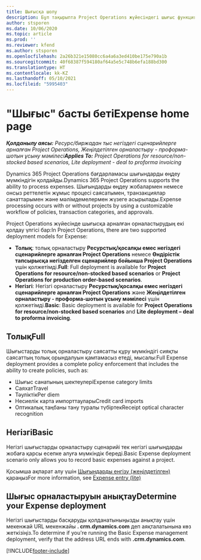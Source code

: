 ```yaml
---
title: Шығысқа шолу
description: Бұл тақырыпта Project Operations жүйесіндегі шығыс функциясы туралы ақпарат берілген.
author: stsporen
ms.date: 10/06/2020
ms.topic: article
ms.prod: ''
ms.reviewer: kfend
ms.author: stsporen
ms.openlocfilehash: 2a26b321e15080cc6a4a6a3ed410be175e790a1b
ms.sourcegitcommit: 40f68387f594180af64a5e5c748b6efa188bd300
ms.translationtype: HT
ms.contentlocale: kk-KZ
ms.lasthandoff: 05/10/2021
ms.locfileid: "5995403"
---
```

# <a name="expense-home-page"></a><span data-ttu-id="c6c44-103">"Шығыс" басты беті</span><span class="sxs-lookup"><span data-stu-id="c6c44-103">Expense home page</span></span>

<span data-ttu-id="c6c44-104">_**Қолданылу аясы:** Ресурс/биржадан тыс негіздегі сценарийлерге арналған Project Operations, Жеңілдетілген орналастыру - проформа-шотын ұсыну мәмілесі_</span><span class="sxs-lookup"><span data-stu-id="c6c44-104">_**Applies To:** Project Operations for resource/non-stocked based scenarios, Lite deployment - deal to proforma invoicing_</span></span>


<span data-ttu-id="c6c44-105">Dynamics 365 Project Operations бағдарламасы шығындарды өңдеу мүмкіндігін қолдайды.</span><span class="sxs-lookup"><span data-stu-id="c6c44-105">Dynamics 365 Project Operations supports the ability to process expenses.</span></span> <span data-ttu-id="c6c44-106">Шығындарды өңдеу жобалармен немесе онсыз реттелетін жұмыс процесі саясатымен, транзакциялар санаттарымен және мәлімдемелермен жүзеге асырылады.</span><span class="sxs-lookup"><span data-stu-id="c6c44-106">Expense processing occurs with or without projects by using a customizable workflow of policies, transaction categories, and approvals.</span></span>

<span data-ttu-id="c6c44-107">Project Operations жүйесінде шығысқа арналған орналастырудың екі қолдау үлгісі бар:</span><span class="sxs-lookup"><span data-stu-id="c6c44-107">In Project Operations, there are two supported deployment models for Expense:</span></span> 

- <span data-ttu-id="c6c44-108">**Толық**: толық орналастыру **Ресурстық/қосалқы емес негіздегі сценарийлерге арналған Project Operations** немесе **Өндірістік тапсырысқа негізделген сценарийлер бойынша Project Operations** үшін қолжетімді.</span><span class="sxs-lookup"><span data-stu-id="c6c44-108">**Full**: Full deployment is available for **Project Operations for resource/non-stocked based scenarios** or **Project Operations for production order-based scenarios**.</span></span>
- <span data-ttu-id="c6c44-109">**Негізгі**: Негізгі орналастыру **Ресурстық/қосалқы емес негіздегі сценарийлерге арналған Project Operations** және **Жеңілдетілген орналастыру - проформа-шотын ұсыну мәмілесі** үшін қолжетімді.</span><span class="sxs-lookup"><span data-stu-id="c6c44-109">**Basic**: Basic deployment is available for **Project Operations for resource/non-stocked based scenarios** and **Lite deployment – deal to proforma invoicing**.</span></span>

## <a name="full"></a><span data-ttu-id="c6c44-110">Толық</span><span class="sxs-lookup"><span data-stu-id="c6c44-110">Full</span></span> 
<span data-ttu-id="c6c44-111">Шығыстарды толық орналастыру саясатты құру мүмкіндігі сияқты саясаттың толық орындалуын қамтамасыз етеді, мысалы:</span><span class="sxs-lookup"><span data-stu-id="c6c44-111">Full Expense deployment provides a complete policy enforcement that includes the ability to create policies, such as:</span></span>

  - <span data-ttu-id="c6c44-112">Шығыс санатының шектеулері</span><span class="sxs-lookup"><span data-stu-id="c6c44-112">Expense category limits</span></span>
  - <span data-ttu-id="c6c44-113">Саяхат</span><span class="sxs-lookup"><span data-stu-id="c6c44-113">Travel</span></span>
  - <span data-ttu-id="c6c44-114">Тәуліктік</span><span class="sxs-lookup"><span data-stu-id="c6c44-114">Per diem</span></span>
  - <span data-ttu-id="c6c44-115">Несиелік карта импорттаулары</span><span class="sxs-lookup"><span data-stu-id="c6c44-115">Credit card imports</span></span>
  - <span data-ttu-id="c6c44-116">Оптикалық таңбаны тану туралы түбіртек</span><span class="sxs-lookup"><span data-stu-id="c6c44-116">Receipt optical character recognition</span></span>

## <a name="basic"></a><span data-ttu-id="c6c44-117">Негізгі</span><span class="sxs-lookup"><span data-stu-id="c6c44-117">Basic</span></span> 
<span data-ttu-id="c6c44-118">Негізгі шығыстарды орналастыру сценарийі тек негізгі шығындарды жобаға қарсы есепке алуға мүмкіндік береді.</span><span class="sxs-lookup"><span data-stu-id="c6c44-118">Basic Expense deployment scenario only allows you to record basic expenses against a project.</span></span> 

<span data-ttu-id="c6c44-119">Қосымша ақпарат алу үшін [Шығындарды енгізу (жеңілдетілген)](basic-expense.md) қараңыз</span><span class="sxs-lookup"><span data-stu-id="c6c44-119">For more information, see [Expense entry (lite)](basic-expense.md)</span></span>

## <a name="determine-your-expense-deployment"></a><span data-ttu-id="c6c44-120">Шығыс орналастыруын анықтау</span><span class="sxs-lookup"><span data-stu-id="c6c44-120">Determine your Expense deployment</span></span>
<span data-ttu-id="c6c44-121">Негізгі шығыстарды басқаруды қолданатыныңызды анықтау үшін мекенжай URL мекенжайы **. crm.dynamics.com** деп аяқталатынына көз жеткізіңіз.</span><span class="sxs-lookup"><span data-stu-id="c6c44-121">To determine if you're running the Basic Expense management deployment, verify that the address URL ends with **.crm.dynamics.com**.</span></span> 


[!INCLUDE[footer-include](../includes/footer-banner.md)]